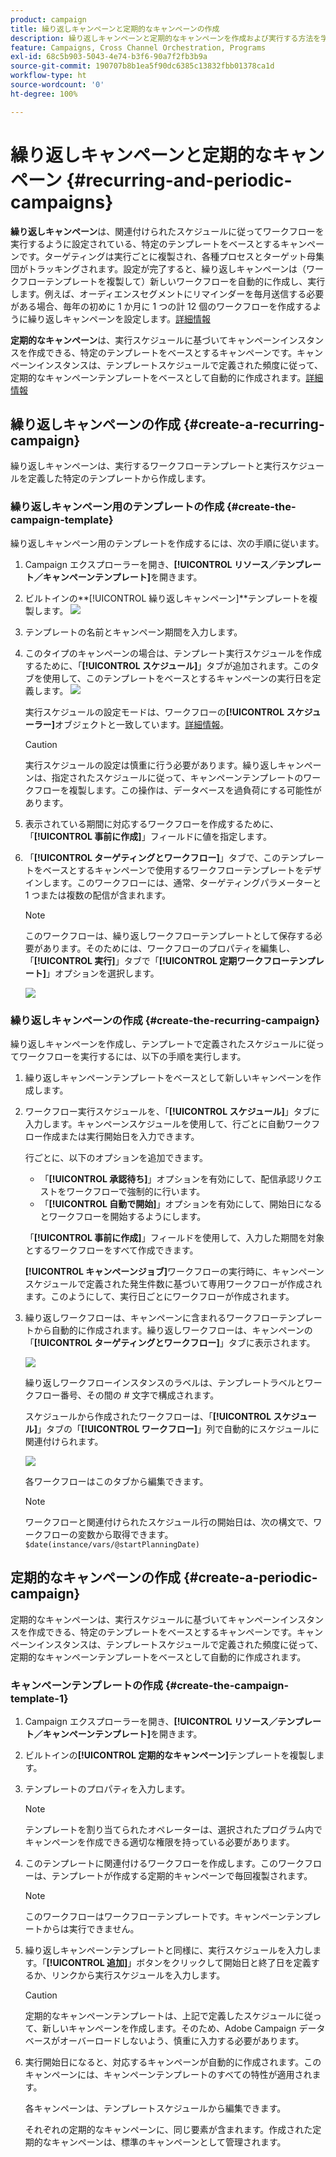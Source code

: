 ```yaml
---
product: campaign
title: 繰り返しキャンペーンと定期的なキャンペーンの作成
description: 繰り返しキャンペーンと定期的なキャンペーンを作成および実行する方法を学ぶ
feature: Campaigns, Cross Channel Orchestration, Programs
exl-id: 68c5b903-5043-4e74-b3f6-90a7f2fb3b9a
source-git-commit: 190707b8b1ea5f90dc6385c13832fbb01378ca1d
workflow-type: ht
source-wordcount: '0'
ht-degree: 100%

---
```


# 繰り返しキャンペーンと定期的なキャンペーン {#recurring-and-periodic-campaigns}

**繰り返しキャンペーン**&#x200B;は、関連付けられたスケジュールに従ってワークフローを実行するように設定されている、特定のテンプレートをベースとするキャンペーンです。ターゲティングは実行ごとに複製され、各種プロセスとターゲット母集団がトラッキングされます。設定が完了すると、繰り返しキャンペーンは（ワークフローテンプレートを複製して）新しいワークフローを自動的に作成し、実行します。例えば、オーディエンスセグメントにリマインダーを毎月送信する必要がある場合、毎年の初めに 1 か月に 1 つの計 12 個のワークフローを作成するように繰り返しキャンペーンを設定します。[詳細情報](#create-a-recurring-campaign)

**定期的なキャンペーン**&#x200B;は、実行スケジュールに基づいてキャンペーンインスタンスを作成できる、特定のテンプレートをベースとするキャンペーンです。キャンペーンインスタンスは、テンプレートスケジュールで定義された頻度に従って、定期的なキャンペーンテンプレートをベースとして自動的に作成されます。[詳細情報](#create-a-periodic-campaign)

## 繰り返しキャンペーンの作成 {#create-a-recurring-campaign}

繰り返しキャンペーンは、実行するワークフローテンプレートと実行スケジュールを定義した特定のテンプレートから作成します。

### 繰り返しキャンペーン用のテンプレートの作成 {#create-the-campaign-template}

繰り返しキャンペーン用のテンプレートを作成するには、次の手順に従います。

1. Campaign エクスプローラーを開き、**[!UICONTROL リソース／テンプレート／キャンペーンテンプレート]**&#x200B;を開きます。
1. ビルトインの&#x200B;**[!UICONTROL 繰り返しキャンペーン]**テンプレートを複製します。
   ![](assets/recurring-campaign-duplicate.png)
1. テンプレートの名前とキャンペーン期間を入力します。
1. このタイプのキャンペーンの場合は、テンプレート実行スケジュールを作成するために、「**[!UICONTROL スケジュール]**」タブが追加されます。このタブを使用して、このテンプレートをベースとするキャンペーンの実行日を定義します。
   ![](assets/recurring-campaign-schedule.png)

   実行スケジュールの設定モードは、ワークフローの&#x200B;**[!UICONTROL スケジューラー]**&#x200B;オブジェクトと一致しています。[詳細情報](../workflow/scheduler.md)。

   >[!CAUTION]
   >
   >実行スケジュールの設定は慎重に行う必要があります。繰り返しキャンペーンは、指定されたスケジュールに従って、キャンペーンテンプレートのワークフローを複製します。この操作は、データベースを過負荷にする可能性があります。

1. 表示されている期間に対応するワークフローを作成するために、「**[!UICONTROL 事前に作成]**」フィールドに値を指定します。
1. 「**[!UICONTROL ターゲティングとワークフロー]**」タブで、このテンプレートをベースとするキャンペーンで使用するワークフローテンプレートをデザインします。このワークフローには、通常、ターゲティングパラメーターと 1 つまたは複数の配信が含まれます。

   >[!NOTE]
   >
   >このワークフローは、繰り返しワークフローテンプレートとして保存する必要があります。そのためには、ワークフローのプロパティを編集し、「**[!UICONTROL 実行]**」タブで「**[!UICONTROL 定期ワークフローテンプレート]**」オプションを選択します。

   ![](assets/recurring-campaign-wf-properties.png)

### 繰り返しキャンペーンの作成 {#create-the-recurring-campaign}

繰り返しキャンペーンを作成し、テンプレートで定義されたスケジュールに従ってワークフローを実行するには、以下の手順を実行します。

1. 繰り返しキャンペーンテンプレートをベースとして新しいキャンペーンを作成します。
1. ワークフロー実行スケジュールを、「**[!UICONTROL スケジュール]**」タブに入力します。キャンペーンスケジュールを使用して、行ごとに自動ワークフロー作成または実行開始日を入力できます。

   行ごとに、以下のオプションを追加できます。

   * 「**[!UICONTROL 承認待ち]**」オプションを有効にして、配信承認リクエストをワークフローで強制的に行います。
   * 「**[!UICONTROL 自動で開始]**」オプションを有効にして、開始日になるとワークフローを開始するようにします。

   「**[!UICONTROL 事前に作成]**」フィールドを使用して、入力した期間を対象とするワークフローをすべて作成できます。

   **[!UICONTROL キャンペーンジョブ]**&#x200B;ワークフローの実行時に、キャンペーンスケジュールで定義された発生件数に基づいて専用ワークフローが作成されます。このようにして、実行日ごとにワークフローが作成されます。

1. 繰り返しワークフローは、キャンペーンに含まれるワークフローテンプレートから自動的に作成されます。繰り返しワークフローは、キャンペーンの「**[!UICONTROL ターゲティングとワークフロー]**」タブに表示されます。

   ![](assets/recurring-wf-created.png)

   繰り返しワークフローインスタンスのラベルは、テンプレートラベルとワークフロー番号、その間の # 文字で構成されます。

   スケジュールから作成されたワークフローは、「**[!UICONTROL スケジュール]**」タブの「**[!UICONTROL ワークフロー]**」列で自動的にスケジュールに関連付けられます。

   ![](assets/recurring-wf-schedule-executed.png)

   各ワークフローはこのタブから編集できます。

   >[!NOTE]
   >
   >ワークフローと関連付けられたスケジュール行の開始日は、次の構文で、ワークフローの変数から取得できます。\
   >`$date(instance/vars/@startPlanningDate)`

## 定期的なキャンペーンの作成 {#create-a-periodic-campaign}

定期的なキャンペーンは、実行スケジュールに基づいてキャンペーンインスタンスを作成できる、特定のテンプレートをベースとするキャンペーンです。キャンペーンインスタンスは、テンプレートスケジュールで定義された頻度に従って、定期的なキャンペーンテンプレートをベースとして自動的に作成されます。

### キャンペーンテンプレートの作成 {#create-the-campaign-template-1}

1. Campaign エクスプローラーを開き、**[!UICONTROL リソース／テンプレート／キャンペーンテンプレート]**&#x200B;を開きます。
1. ビルトインの&#x200B;**[!UICONTROL 定期的なキャンペーン]**&#x200B;テンプレートを複製します。
1. テンプレートのプロパティを入力します。

   >[!NOTE]
   >
   >テンプレートを割り当てられたオペレーターは、選択されたプログラム内でキャンペーンを作成できる適切な権限を持っている必要があります。

1. このテンプレートに関連付けるワークフローを作成します。このワークフローは、テンプレートが作成する定期的キャンペーンで毎回複製されます。

   >[!NOTE]
   >
   >このワークフローはワークフローテンプレートです。キャンペーンテンプレートからは実行できません。

1. 繰り返しキャンペーンテンプレートと同様に、実行スケジュールを入力します。「**[!UICONTROL 追加]**」ボタンをクリックして開始日と終了日を定義するか、リンクから実行スケジュールを入力します。

   >[!CAUTION]
   >
   >定期的なキャンペーンテンプレートは、上記で定義したスケジュールに従って、新しいキャンペーンを作成します。そのため、Adobe Campaign データベースがオーバーロードしないよう、慎重に入力する必要があります。

1. 実行開始日になると、対応するキャンペーンが自動的に作成されます。このキャンペーンには、キャンペーンテンプレートのすべての特性が適用されます。

   各キャンペーンは、テンプレートスケジュールから編集できます。

   それぞれの定期的なキャンペーンに、同じ要素が含まれます。作成された定期的なキャンペーンは、標準のキャンペーンとして管理されます。
